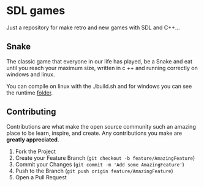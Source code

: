 # SDL games

Just a repository for make retro and new games with SDL and C++...


## Snake

The classic game that everyone in our life has played, be a Snake and eat until you reach your maximum size, written in c ++ and running correctly on windows and linux.

You can compile on linux with the ./build.sh and for windows you can see the runtime [folder](https://github.com/regalk13/SDL2-game/tree/main/snake/x86_64_runtime_windows).



## Contributing

Contributions are what make the open source community such an amazing place to be learn, inspire, and create. Any contributions you make are **greatly appreciated**.

1. Fork the Project
2. Create your Feature Branch (`git checkout -b feature/AmazingFeature`)
3. Commit your Changes (`git commit -m 'Add some AmazingFeature'`)
4. Push to the Branch (`git push origin feature/AmazingFeature`)
5. Open a Pull Request

